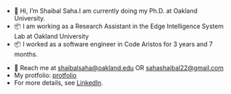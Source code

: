- 👋 Hi, I’m Shaibal Saha.I am currently doing my Ph.D. at Oakland University.<br>
- :package: I am working as a Research Assistant in the Edge Intelligence System Lab at Oakland University
- :package: I worked as a software engineer in Code Aristos for 3 years and 7 months.

<!-- - 👀 I’m looking to collaborate on different medical related edge computing projects -->
- :email: Reach me at <email>shaibalsaha@oakland.edu </email> OR  <email>sahashaibal22@gmail.com </email>
- My protfolio: [protfolio](https://shaibal13.github.io/)
- For more details, see [LinkedIn](https://www.linkedin.com/in/shaibal-saha/). 


<!---
shaibal13/shaibal13 is a ✨ special ✨ repository because its `README.md` (this file) appears on your GitHub profile.
You can click the Preview link to take a look at your changes.
--->

